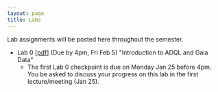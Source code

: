 ```yaml
---
layout: page
title: Labs
---
```


Lab assignments will be posted here throughout the semester. 


- Lab 0 [[pdf]](https://github.com/ucb-datalab/course-materials_2021/blob/master/labs/Lab_0_Astr128_2021.pdf) (Due by 4pm, Fri Feb 5) "Introduction to ADQL and Gaia Data" 
     - The first Lab 0 checkpoint is due on Monday Jan 25 before 4pm.  You be asked to discuss your progress on this lab in the first lecture/meeting (Jan 25).

<!-- 
- Lab 1 [[pdf]](https://github.com/ucb-datalab/course-materials_2020/blob/master/labs/Lab1_Astr128_2020A.pdf) (Due by 4pm, Tuesday March 3rd) "Gaia, RR Lyrae stars, and Galactic Dust" 
     - Checkpoints on 2/17, 2/24, and 3/2

- Lab 2 [[pdf]](https://github.com/ucb-datalab/course-materials_2020/blob/master/labs/Lab2_Astr128_2020.pdf) (Due by 4pm, Friday March 27th) "Star spots, stellar rotation, and the age distribution of the Galactic disk" 
     - Checkpoints on 3/9 and 3/16

- Lab 3 [[pdf]](https://github.com/ucb-datalab/course-materials_2020/blob/master/labs/Lab3_Astr128_2020.pdf) (Due by 4pm, Friday May 1) "Modeling Stellar Spectra"
     - checkpoints on 4/6, 4/13, 4/20, 4/27

- Lab 4 [[pdf]](https://github.com/ucb-datalab/course-materials_2020/blob/master/labs/Lab4_Astr128_S2020.pdf) (Not assigned) "The Hubble Constant"
     

[//]: #  - Lab 3 [[pdf]](https://github.com/ucb-datalab/course-materials/blob/master/Labs/Lab_3_Astr128.pdf) (Due 4pm, April 15) "The Hubble Constant"

-->